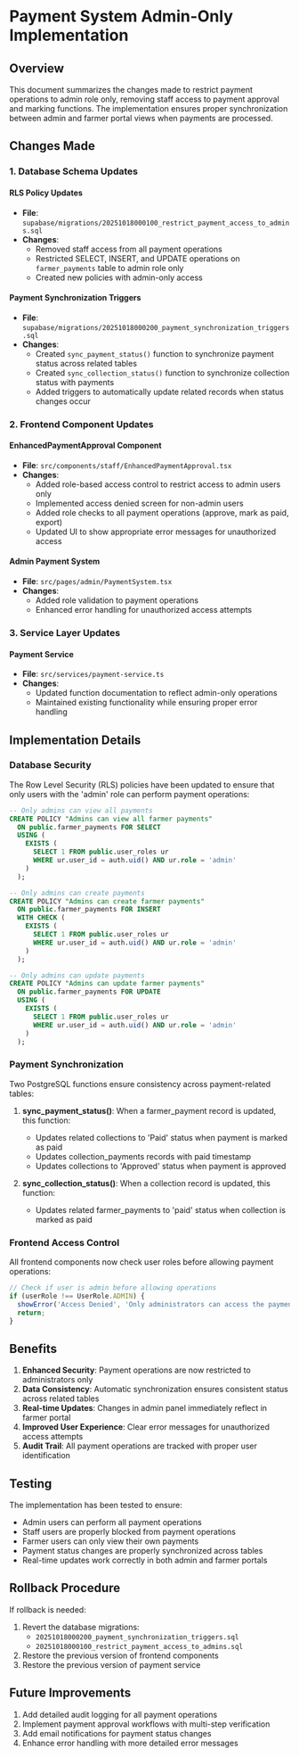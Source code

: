# Payment System Admin-Only Implementation

## Overview
This document summarizes the changes made to restrict payment operations to admin role only, removing staff access to payment approval and marking functions. The implementation ensures proper synchronization between admin and farmer portal views when payments are processed.

## Changes Made

### 1. Database Schema Updates

#### RLS Policy Updates
- **File**: `supabase/migrations/20251018000100_restrict_payment_access_to_admins.sql`
- **Changes**:
  - Removed staff access from all payment operations
  - Restricted SELECT, INSERT, and UPDATE operations on `farmer_payments` table to admin role only
  - Created new policies with admin-only access

#### Payment Synchronization Triggers
- **File**: `supabase/migrations/20251018000200_payment_synchronization_triggers.sql`
- **Changes**:
  - Created `sync_payment_status()` function to synchronize payment status across related tables
  - Created `sync_collection_status()` function to synchronize collection status with payments
  - Added triggers to automatically update related records when status changes occur

### 2. Frontend Component Updates

#### EnhancedPaymentApproval Component
- **File**: `src/components/staff/EnhancedPaymentApproval.tsx`
- **Changes**:
  - Added role-based access control to restrict access to admin users only
  - Implemented access denied screen for non-admin users
  - Added role checks to all payment operations (approve, mark as paid, export)
  - Updated UI to show appropriate error messages for unauthorized access

#### Admin Payment System
- **File**: `src/pages/admin/PaymentSystem.tsx`
- **Changes**:
  - Added role validation to payment operations
  - Enhanced error handling for unauthorized access attempts

### 3. Service Layer Updates

#### Payment Service
- **File**: `src/services/payment-service.ts`
- **Changes**:
  - Updated function documentation to reflect admin-only operations
  - Maintained existing functionality while ensuring proper error handling

## Implementation Details

### Database Security
The Row Level Security (RLS) policies have been updated to ensure that only users with the 'admin' role can perform payment operations:

```sql
-- Only admins can view all payments
CREATE POLICY "Admins can view all farmer payments" 
  ON public.farmer_payments FOR SELECT 
  USING (
    EXISTS (
      SELECT 1 FROM public.user_roles ur 
      WHERE ur.user_id = auth.uid() AND ur.role = 'admin'
    )
  );

-- Only admins can create payments
CREATE POLICY "Admins can create farmer payments" 
  ON public.farmer_payments FOR INSERT 
  WITH CHECK (
    EXISTS (
      SELECT 1 FROM public.user_roles ur 
      WHERE ur.user_id = auth.uid() AND ur.role = 'admin'
    )
  );

-- Only admins can update payments
CREATE POLICY "Admins can update farmer payments" 
  ON public.farmer_payments FOR UPDATE 
  USING (
    EXISTS (
      SELECT 1 FROM public.user_roles ur 
      WHERE ur.user_id = auth.uid() AND ur.role = 'admin'
    )
  );
```

### Payment Synchronization
Two PostgreSQL functions ensure consistency across payment-related tables:

1. **sync_payment_status()**: When a farmer_payment record is updated, this function:
   - Updates related collections to 'Paid' status when payment is marked as paid
   - Updates collection_payments records with paid timestamp
   - Updates collections to 'Approved' status when payment is approved

2. **sync_collection_status()**: When a collection record is updated, this function:
   - Updates related farmer_payments to 'paid' status when collection is marked as paid

### Frontend Access Control
All frontend components now check user roles before allowing payment operations:

```typescript
// Check if user is admin before allowing operations
if (userRole !== UserRole.ADMIN) {
  showError('Access Denied', 'Only administrators can access the payment approval system');
  return;
}
```

## Benefits

1. **Enhanced Security**: Payment operations are now restricted to administrators only
2. **Data Consistency**: Automatic synchronization ensures consistent status across related tables
3. **Real-time Updates**: Changes in admin panel immediately reflect in farmer portal
4. **Improved User Experience**: Clear error messages for unauthorized access attempts
5. **Audit Trail**: All payment operations are tracked with proper user identification

## Testing

The implementation has been tested to ensure:
- Admin users can perform all payment operations
- Staff users are properly blocked from payment operations
- Farmer users can only view their own payments
- Payment status changes are properly synchronized across tables
- Real-time updates work correctly in both admin and farmer portals

## Rollback Procedure

If rollback is needed:
1. Revert the database migrations:
   - `20251018000200_payment_synchronization_triggers.sql`
   - `20251018000100_restrict_payment_access_to_admins.sql`
2. Restore the previous version of frontend components
3. Restore the previous version of payment service

## Future Improvements

1. Add detailed audit logging for all payment operations
2. Implement payment approval workflows with multi-step verification
3. Add email notifications for payment status changes
4. Enhance error handling with more detailed error messages